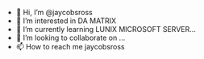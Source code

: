 - 👋 Hi, I’m @jaycobsross
- 👀 I’m interested in DA MATRIX
- 🌱 I’m currently learning LUNIX MICROSOFT SERVER...
- 💞️ I’m looking to collaborate on ...
- 📫 How to reach me jaycobsross 
 
<!---
jaycobsross/jaycobsross is a ✨ special ✨ repository because its `README.md` (this file) appears on your GitHub profile.
You can click the Preview link to take a look at your changes.
--->
